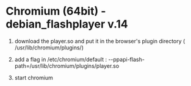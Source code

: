 Chromium (64bit) - debian_flashplayer v.14        
==================



1. download the player.so and put it in the browser's plugin directory ( /usr/lib/chromium/plugins/)

2. add a flag in /etc/chromium/default :
   --ppapi-flash-path=/usr/lib/chromium/plugins/player.so 

3. start chromium
